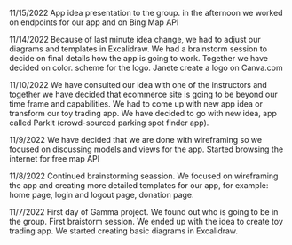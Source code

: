 
11/15/2022 
App idea presentation to the group. in the afternoon we worked on endpoints for our app and on Bing Map API

11/14/2022
Because of last minute idea change, we had to adjust our diagrams and templates in Excalidraw. We had a brainstorm session to decide on final details how the app is going to work. Together we have decided on color. scheme for the logo. Janete create a logo on Canva.com 

11/10/2022
We have consulted our idea with one of the instructors and together we have decided that ecommerce site is going to be beyond our time frame and capabilities. We had to come up with new app idea or transform our toy trading app. We have decided to go with new idea, app called ParkIt (crowd-sourced parking spot finder app).

11/9/2022
We have decided that we are done with wireframing so we focused on discussing models and views for the app. Started browsing the internet for free map API

11/8/2022 
Continued brainstorming seassion. We focused on wireframing the app and creating more detailed templates for our app, for example: home page, login and logout page, donation page.

11/7/2022
First day of Gamma project. We found out who is going to be in the group. First braistorm session. We ended up with the idea to create toy trading app. We started creating basic diagrams in Excalidraw.
